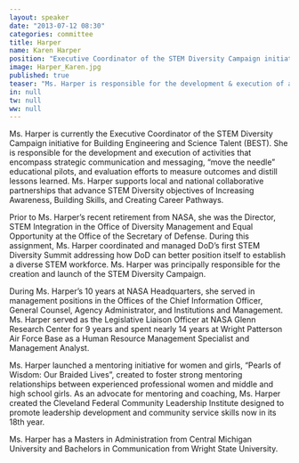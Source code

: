 ```yaml
---
layout: speaker
date: "2013-07-12 08:30"
categories: committee
title: Harper
name: Karen Harper
position: "Executive Coordinator of the STEM Diversity Campaign initiative, Building Engineering and Science Talent (BEST)"
image: Harper_Karen.jpg
published: true
teaser: "Ms. Harper is responsible for the development & execution of activities that encompass strategic communication and messaging, “move the needle” educational pilots, and evaluation efforts to measure outcomes & distill lessons learned."
in: null
tw: null
ww: null
---
```


Ms. Harper is currently the Executive Coordinator of the STEM Diversity Campaign initiative for Building Engineering and Science Talent (BEST). She is responsible for the development and execution of activities that encompass strategic communication and messaging, “move the needle” educational pilots, and evaluation efforts to measure outcomes and distill lessons learned. Ms. Harper supports local and national collaborative partnerships that advance STEM Diversity objectives of Increasing Awareness, Building Skills, and Creating Career Pathways.

Prior to Ms. Harper’s recent retirement from NASA, she was the Director, STEM Integration in the Office of Diversity Management and Equal Opportunity at the Office of the Secretary of Defense. During this assignment, Ms. Harper coordinated and managed DoD’s first STEM Diversity Summit addressing how DoD can better position itself to establish a diverse STEM workforce.  Ms. Harper was principally responsible for the creation and launch of the STEM Diversity Campaign.

During Ms. Harper’s 10 years at NASA Headquarters, she served in management positions in the Offices of the Chief Information Officer, General Counsel, Agency Administrator, and Institutions and Management. Ms. Harper served as the Legislative Liaison Officer at NASA Glenn Research Center for 9 years and spent nearly 14 years at Wright Patterson Air Force Base as a Human Resource Management Specialist and Management Analyst.  

Ms. Harper launched a mentoring initiative for women and girls, “Pearls of Wisdom: Our Braided Lives”, created to foster strong mentoring relationships between experienced professional women and middle and high school girls. As an advocate for mentoring and coaching, Ms. Harper created the Cleveland Federal Community Leadership Institute designed to promote leadership development and community service skills now in its 18th year.  

Ms. Harper has a Masters in Administration from Central Michigan University and Bachelors in Communication from Wright State University.

